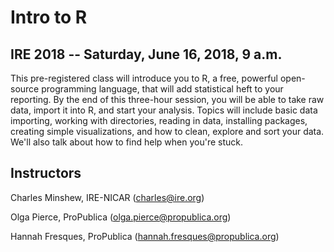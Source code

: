 # Intro to R
## IRE 2018 -- Saturday, June 16, 2018, 9 a.m.

This pre-registered class will introduce you to R, a free, powerful open-source programming language, that will add statistical heft to your reporting. By the end of this three-hour session, you will be able to take raw data, import it into R, and start your analysis. Topics will include basic data importing, working with directories, reading in data, installing packages, creating simple visualizations, and how to clean, explore and sort your data. We'll also talk about how to find help when you're stuck.

## Instructors
Charles Minshew, IRE-NICAR (charles@ire.org)

Olga Pierce, ProPublica (olga.pierce@propublica.org)

Hannah Fresques, ProPublica (hannah.fresques@propublica.org)
